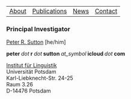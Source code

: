 <table>
  <tbody>
    <tr>
      <td><a href="index">About</a></td>
      <td><a href="papers">Publications</a></td>
      <td><a href="news">News</a></td>
      <td><a href="contact">Contact</a></td>
    </tr>
    </tbody>
</table>

### Principal Investigator

<p><a href="https://peter-sutton.github.io/">Peter R. Sutton</a> [he/him]</p>

<p><strong>peter&nbsp;</strong><em>dot</em><strong>&nbsp;r&nbsp;</strong><em>dot</em><strong>&nbsp;sutton&nbsp;</strong><em>at_symbol</em><strong>&nbsp;icloud&nbsp;</strong><em>dot</em><strong>&nbsp;com</strong></p>

<p>
<a href="https://www.uni-potsdam.de/en/ling/index">Institut für Linguistik</a><br>
Universität Potsdam<br>
Karl-Liebknecht-Str. 24-25<br>
Raum 3.26<br>
D-14476 Potsdam<br>
</p>
